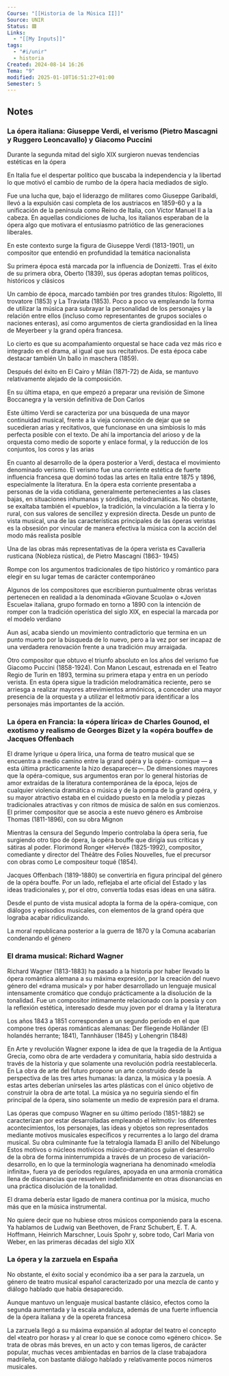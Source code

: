 ```yaml
---
Course: "[[Historia de la Música II]]"
Source: UNIR
Status: 🟥
Links:
  - "[[My Inputs]]"
tags:
  - "#i/unir"
  - historia
Created: 2024-08-14 16:26
Tema: "9"
modified: 2025-01-10T16:51:27+01:00
Semester: 5
---
```

## Notes

### La ópera italiana: Giuseppe Verdi, el verismo (Pietro Mascagni y Ruggero Leoncavallo) y Giacomo Puccini

Durante la segunda mitad del siglo XIX surgieron nuevas tendencias estéticas en la ópera

En Italia fue el despertar político que buscaba la independencia y la libertad lo que motivó el cambio de rumbo de la ópera hacia mediados de siglo.

Fue una lucha que, bajo el liderazgo de militares como Giuseppe Garibaldi, llevó a la expulsión casi completa de los austriacos en 1859-60 y a la unificación de la península como Reino de Italia, con Víctor Manuel II a la cabeza. En aquellas condiciones de lucha, los italianos esperaban de la ópera algo que motivara el entusiasmo patriótico de las generaciones liberales.

En este contexto surge la figura de Giuseppe Verdi (1813-1901), un compositor que entendió en profundidad la temática nacionalista

Su primera época está marcada por la influencia de Donizetti. Tras el éxito de su primera obra, Oberto (1839), sus óperas adoptan temas políticos, históricos y clásicos

Un cambio de época, marcado también por tres grandes títulos: Rigoletto, Ill trovatore (1853) y La Traviata (1853). Poco a poco va empleando la forma de utilizar la música para subrayar la personalidad de los personajes y la relación entre ellos (incluso como representantes de grupos sociales o naciones enteras), así como argumentos de cierta grandiosidad en la línea de Meyerbeer y la grand opéra francesa.

Lo cierto es que su acompañamiento orquestal se hace cada vez más rico e integrado en el drama, al igual que sus recitativos. De esta época cabe destacar también Un ballo in maschera (1859).

Después del éxito en El Cairo y Milán (1871-72) de Aida, se mantuvo relativamente alejado de la composición. 

En su última etapa, en que empezó a preparar una revisión de Simone Boccanegra y la versión definitiva de Don Carlos

Este último Verdi se caracteriza por una búsqueda de una mayor continuidad musical, frente a la vieja convención de dejar que se sucedieran arias y recitativos, que funcionase en una simbiosis lo más perfecta posible con el texto. De ahí la importancia del arioso y de la orquesta como medio de soporte y enlace formal, y la reducción de los conjuntos, los coros y las arias

En cuanto al desarrollo de la ópera posterior a Verdi, destaca el movimiento denominado verismo. El verismo fue una corriente estética de fuerte influencia francesa que dominó todas las artes en Italia entre 1875 y 1896, especialmente la literatura. En la ópera esta corriente presentaba a personas de la vida cotidiana, generalmente pertenecientes a las clases bajas, en situaciones inhumanas y sórdidas, melodramáticas. No obstante, se exaltaba también el «pueblo», la tradición, la vinculación a la tierra y lo rural, con sus valores de sencillez y expresión directa. Desde un punto de vista musical, una de las características principales de las óperas veristas es la obsesión por vincular de manera efectiva la música con la acción del modo más realista posible

Una de las obras más representativas de la ópera verista es Cavalleria rusticana (Nobleza rústica), de Pietro Mascagni (1863- 1945)

Rompe con los argumentos tradicionales de tipo histórico y romántico para elegir en su lugar temas de carácter contemporáneo

Algunos de los compositores que escribieron puntualmente obras veristas pertenecen en realidad a la denominada «Giovane Scuola» o «Joven Escuela» italiana, grupo formado en torno a 1890 con la intención de romper con la tradición operística del siglo XIX, en especial la marcada por el modelo verdiano

Aun así, acaba siendo un movimiento contradictorio que termina en un punto muerto por la búsqueda de lo nuevo, pero a la vez por ser incapaz de una verdadera renovación frente a una tradición muy arraigada.

Otro compositor que obtuvo el triunfo absoluto en los años del verismo fue Giacomo Puccini (1858-1924). Con Manon Lescaut, estrenada en el Teatro Regio de Turín en 1893, termina su primera etapa y entra en un período verista. En esta ópera sigue la tradición melodramática reciente, pero se arriesga a realizar mayores atrevimientos armónicos, a conceder una mayor presencia de la orquesta y a utilizar el leitmotiv para identificar a los personajes más importantes de la acción.

### La ópera en Francia: la «ópera lírica» de Charles Gounod, el exotismo y realismo de Georges Bizet y la «opéra bouffe» de Jacques Offenbach

El drame lyrique u ópera lírica, una forma de teatro musical que se encuentra a medio camino entre la grand opéra y la opéra- comique — a esta última prácticamente la hizo desaparecer—. De dimensiones mayores que la opéra-comique, sus argumentos eran por lo general historias de amor extraídas de la literatura contemporánea de la época, lejos de cualquier violencia dramática o música y de la pompa de la grand opéra, y su mayor atractivo estaba en el cuidado puesto en la melodía y piezas tradicionales atractivas y con ritmos de música de salón en sus comienzos. El primer compositor que se asocia a este nuevo género es Ambroise Thomas (1811-1896), con su obra Mignon


Mientras la censura del Segundo Imperio controlaba la ópera seria, fue surgiendo otro tipo de ópera, la opéra bouffe que dirigía sus críticas y sátiras al poder. Florimond Ronger «Hervé» (1825-1992), compositor, comediante y director del Théâtre des Folies Nouvelles, fue el precursor con obras como Le compositeur toqué (1854).

Jacques Offenbach (1819-1880) se convertiría en figura principal del género de la opéra bouffe. Por un lado, reflejaba el arte oficial del Estado y las ideas tradicionales y, por el otro, convertía todas esas ideas en una sátira.

Desde el punto de vista musical adopta la forma de la opéra-comique, con diálogos y episodios musicales, con elementos de la grand opéra que lograba acabar ridiculizando. 

La moral republicana posterior a la guerra de 1870 y la Comuna acabarían condenando el género

### El drama musical: Richard Wagner

Richard Wagner (1813-1883) ha pasado a la historia por haber llevado la ópera romántica alemana a su máxima expresión, por la creación del nuevo género del «drama musical» y por haber desarrollado un lenguaje musical intensamente cromático que condujo prácticamente a la disolución de la tonalidad. Fue un compositor íntimamente relacionado con la poesía y con la reflexión estética, interesado desde muy joven por el drama y la literatura

Los años 1843 a 1851 corresponden a un segundo período en el que compone tres óperas románticas alemanas: Der fliegende Holländer (El holandés herrante; 1841), Tannhäuser (1845) y Lohengrin (1848)

En Arte y revolución Wagner expone la idea de que la tragedia de la Antigua Grecia, como obra de arte verdadera y comunitaria, había sido destruida a través de la historia y que solamente una revolución podría reestablecerla. En La obra de arte del futuro propone un arte construido desde la perspectiva de las tres artes humanas: la danza, la música y la poesía. A estas artes deberían unírseles las artes plásticas con el único objetivo de construir la obra de arte total. La música ya no seguiría siendo el fin principal de la ópera, sino solamente un medio de expresión para el drama.

Las óperas que compuso Wagner en su último período (1851-1882) se caracterizan por estar desarrolladas empleando el leitmotiv: los diferentes acontecimientos, los personajes, las ideas y objetos son representados mediante motivos musicales específicos y recurrentes a lo largo del drama musical. Su obra culminante fue la tetralogía llamada El anillo del Nibelungo
Estos motivos o núcleos motívicos músico-dramáticos guían el desarrollo de la obra de forma ininterrumpida a través de un proceso de variación-desarrollo, en lo que la terminología wagneriana ha denominado «melodía infinita», fuera ya de períodos regulares, apoyada en una armonía cromática llena de disonancias que resuelven indefinidamente en otras disonancias en una práctica disolución de la tonalidad.

El drama debería estar ligado de manera continua por la música, mucho más que en la música instrumental.

No quiere decir que no hubiese otros músicos componiendo para la escena. Ya hablamos de Ludwig van Beethoven, de Franz Schubert, E. T. A. Hoffmann, Heinrich Marschner, Louis Spohr y, sobre todo, Carl Maria von Weber, en las primeras décadas del siglo XIX

### La ópera y la zarzuela en España

No obstante, el éxito social y económico iba a ser para la zarzuela, un género de teatro musical español caracterizado por una mezcla de canto y diálogo hablado que había desaparecido.

Aunque mantuvo un lenguaje musical bastante clásico, efectos como la segunda aumentada y la escala andaluza, además de una fuerte influencia de la ópera italiana y de la opereta francesa

La zarzuela llegó a su máxima expansión al adoptar del teatro el concepto del «teatro por horas» y al crear lo que se conoce como «género chico». Se trata de obras más breves, en un acto y con temas ligeros, de carácter popular, muchas veces ambientadas en barrios de la clase trabajadora madrileña, con bastante diálogo hablado y relativamente pocos números musicales.
